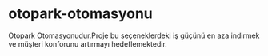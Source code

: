 # otopark-otomasyonu
Otopark Otomasyonudur.Proje bu seçeneklerdeki iş güçünü en aza indirmek ve müşteri konforunu artırmayı hedeflemektedir.
